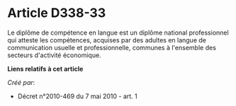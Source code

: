 # Article D338-33

Le diplôme de compétence en langue est un diplôme national professionnel qui atteste les compétences, acquises par des
adultes en langue de communication usuelle et professionnelle, communes à l'ensemble des secteurs d'activité économique.

**Liens relatifs à cet article**

_Créé par_:

  - Décret n°2010-469 du 7 mai 2010 - art. 1
